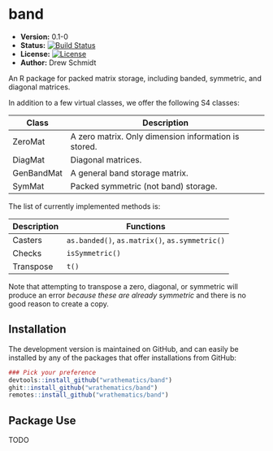 # band

* **Version:** 0.1-0
* **Status:** [![Build Status](https://travis-ci.org/wrathematics/band.png)](https://travis-ci.org/wrathematics/band)
* **License:** [![License](http://img.shields.io/badge/license-BSD%202--Clause-orange.svg?style=flat)](http://opensource.org/licenses/BSD-2-Clause)
* **Author:** Drew Schmidt


An R package for packed matrix storage, including banded, symmetric, and diagonal matrices.

In addition to a few virtual classes, we offer the following S4 classes:

| Class      | Description  |
|------------|------------- |
| ZeroMat    | A zero matrix. Only dimension information is stored. | 
| DiagMat    | Diagonal matrices. |
| GenBandMat | A general band storage matrix. |
| SymMat     | Packed symmetric (not band) storage. |

The list of currently implemented methods is:

| Description | Functions |
|-------------|---------- |
| Casters | `as.banded()`, `as.matrix()`, `as.symmetric()` |
| Checks | `isSymmetric()` | 
| Transpose | `t()` |

Note that attempting to transpose a zero, diagonal, or symmetric will produce an error *because these are already symmetric* and there is no good reason to create a copy.



## Installation

<!-- To install the R package, run:

```r
install.package("band")
``` -->

The development version is maintained on GitHub, and can easily be installed by any of the packages that offer installations from GitHub:

```r
### Pick your preference
devtools::install_github("wrathematics/band")
ghit::install_github("wrathematics/band")
remotes::install_github("wrathematics/band")
```





## Package Use

TODO
